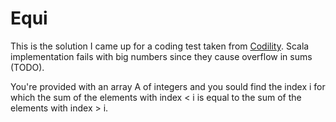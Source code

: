 # Equi
This is the solution I came up for a coding test taken from [Codility](http://codility.com).
Scala implementation fails with big numbers since they cause overflow in sums (TODO).

You're provided with an array A of integers and you sould find the index i for which the sum of the elements with index < i is equal to the sum of the elements with index > i.

